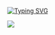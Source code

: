 [![Typing SVG](https://readme-typing-svg.demolab.com/?lines=Welcome+to+KyeongNam's+Github)](https://git.io/typing-svg)

<img src="https://img.shields.io/badge/react-20232a.svg?style=for-the-badge&logo=react&logoColor=61DAFB" />
